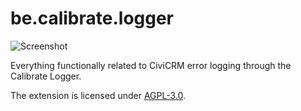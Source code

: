 # be.calibrate.logger

![Screenshot](/images/screenshot.png)

Everything functionally related to CiviCRM error logging through the Calibrate Logger.

The extension is licensed under [AGPL-3.0](LICENSE.txt).
